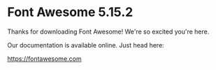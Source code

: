 # Font Awesome 5.15.2

Thanks for downloading Font Awesome! We're so excited you're here.

Our documentation is available online. Just head here:

https://fontawesome.com
